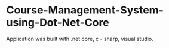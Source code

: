 # Course-Management-System-using-Dot-Net-Core
Application was built with .net core, c - sharp, visual studio.
